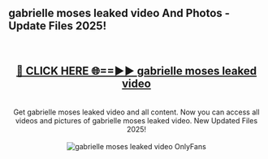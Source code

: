<h2>gabrielle moses leaked video And Photos - Update Files 2025!</h2>
<br>
<div align="center">
<h2><a href="https://betterlinks.top/A2PfLJ" rel="nofollow">🔴 CLICK HERE 🌐==►► gabrielle moses leaked video</a></h2>
<br>
Get gabrielle moses leaked video and all content. Now you can access all videos and pictures of gabrielle moses leaked video. New Updated Files 2025!
<br>
<br>
<a href="https://betterlinks.top/A2PfLJ" rel="nofollow" data-target="animated-image.originalLink"><img src="https://i.imgur.com/dJHk4Zq.gif" alt="gabrielle moses leaked video OnlyFans" style="max-width: 100%; display: inline-block;" data-target="animated-image.originalImage"></a>
</div>
<br>